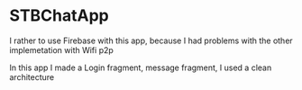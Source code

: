 # STBChatApp

I rather to use Firebase with this app, because I had problems with the other implemetation with Wifi p2p

In this app I made a Login fragment, message fragment, I used a clean architecture
